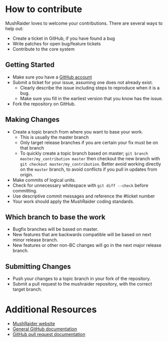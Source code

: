 # How to contribute

MushRaider loves to welcome your contributions. There are several ways to help out:
* Create a ticket in GitHub, if you have found a bug
* Write patches for open bug/feature tickets
* Contribute to the core system

## Getting Started

* Make sure you have a [GitHub account](https://github.com/signup/free)
* Submit a ticket for your issue, assuming one does not already exist.
  * Clearly describe the issue including steps to reproduce when it is a bug.
  * Make sure you fill in the earliest version that you know has the issue.
* Fork the repository on GitHub.

## Making Changes

* Create a topic branch from where you want to base your work.
  * This is usually the master branch
  * Only target release branches if you are certain your fix must be on that
    branch
  * To quickly create a topic branch based on master; `git branch
    master/my_contribution master` then checkout the new branch with `git
    checkout master/my_contribution`. Better avoid working directly on the
    `master` branch, to avoid conflicts if you pull in updates from origin.
* Make commits of logical units.
* Check for unnecessary whitespace with `git diff --check` before committing.
* Use descriptive commit messages and reference the #ticket number
* Your work should apply the MushRaider coding standards.

## Which branch to base the work

* Bugfix branches will be based on master.
* New features that are backwards compatible will be based on next minor release
  branch.
* New features or other non-BC changes will go in the next major release branch.

## Submitting Changes

* Push your changes to a topic branch in your fork of the repository.
* Submit a pull request to the mushraider repository, with the
  correct target branch.

# Additional Resources

* [MushRaider website](http://mushraider.com)
* [General GitHub documentation](https://help.github.com/)
* [GitHub pull request documentation](https://help.github.com/send-pull-requests/)
